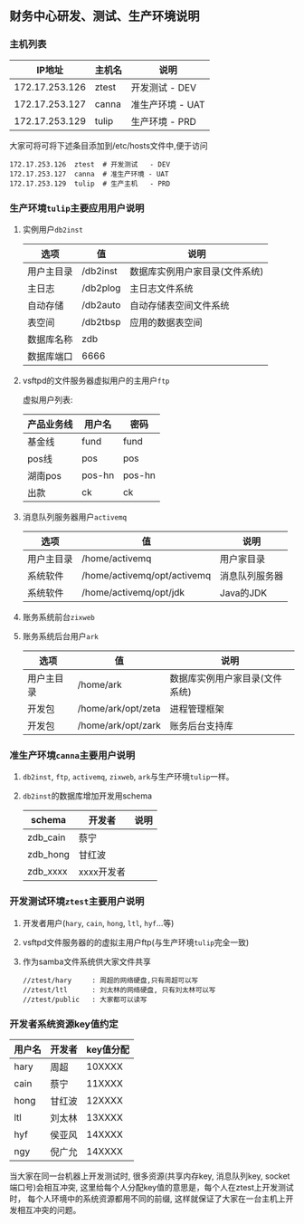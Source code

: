 ## 财务中心研发、测试、生产环境说明

###  主机列表

|   IP地址           |     主机名  | 说明            |
| ------------      | -----------| ------------    |
|   172.17.253.126  | ztest      | 开发测试   - DEV |
|   172.17.253.127  | canna      | 准生产环境 - UAT |
|   172.17.253.129  | tulip      | 生产环境   - PRD |
   
大家可将可将下述条目添加到/etc/hosts文件中,便于访问

```
172.17.253.126  ztest  # 开发测试   - DEV
172.17.253.127  canna  # 准生产环境 - UAT
172.17.253.129  tulip  # 生产主机   - PRD
```
   
### 生产环境`tulip`主要应用用户说明

1. 实例用户`db2inst`

   |   选项        |           值  | 说明 |
   | ------------ | ------------- | ------------ |
   | 用户主目录     | /db2inst      | 数据库实例用户家目录(文件系统) |
   | 主日志        | /db2plog      | 主日志文件系统 |      
   | 自动存储      | /db2auto      | 自动存储表空间文件系统 |
   | 表空间        | /db2tbsp      | 应用的数据表空间 |
   | 数据库名称     |  zdb          |  |
   | 数据库端口     |  6666         |  |
   
2. vsftpd的文件服务器虚拟用户的主用户`ftp`
    
   虚拟用户列表:
   
   |   产品业务线   |    用户名  |   密码 |
   | ------------ | --------- | ------------ |
   | 基金线        | fund      | fund  |
   | pos线        | pos       | pos |
   | 湖南pos      | pos-hn    | pos-hn |
   | 出款         | ck        | ck  |
   
   
3. 消息队列服务器用户`activemq`
   
   |   选项        |           值  | 说明 |
   | ------------ | ------------- | ------------ |
   | 用户主目录     | /home/activemq      | 用户家目录 |
   | 系统软件      | /home/activemq/opt/activemq | 消息队列服务器 |
   | 系统软件      | /home/activemq/opt/jdk      | Java的JDK |

4. 账务系统前台`zixweb`
      
5. 账务系统后台用户`ark`
   
   |   选项        |           值  | 说明 |
   | ------------ | ------------- | ------------ |
   | 用户主目录     | /home/ark      | 数据库实例用户家目录(文件系统) |
   | 开发包        | /home/ark/opt/zeta     | 进程管理框架 |      
   | 开发包        | /home/ark/opt/zark     | 账务后台支持库 |
   
### 准生产环境`canna`主要用户说明
   
1. `db2inst`, `ftp`, `activemq`, `zixweb`, `ark`与生产环境`tulip`一样。
   
2. `db2inst`的数据库增加开发用schema 
   
   |   schema     |    开发者      | 说明 |
   | ------------ | ------------- | ------------ |
   | zdb_cain     |  蔡宁          |  |
   | zdb_hong     | 甘红波         |  |      
   | zdb_xxxx     | xxxx开发者     | |
   
### 开发测试环境`ztest`主要用户说明

1. 开发者用户(`hary`, `cain`, `hong`, `ltl`, `hyf`...等)

2. vsftpd文件服务器的的虚拟主用户ftp(与生产环境`tulip`完全一致)

3. 作为samba文件系统供大家文件共享

   ```
   //ztest/hary     : 周超的网络硬盘,只有周超可以写
   //ztest/ltl      : 刘太林的网络硬盘, 只有刘太林可以写
   //ztest/public   : 大家都可以读写
   ```
### 开发者系统资源key值约定

|   用户名     |    开发者     | key值分配 |
| ------------ | ------------- | ----------|
| hary         | 周超          | 10XXXX    |
| cain         | 蔡宁          | 11XXXX    |
| hong         | 甘红波        | 12XXXX    |      
| ltl          | 刘太林        | 13XXXX    |
| hyf          | 侯亚风        | 14XXXX    |
| ngy          | 倪广允        | 14XXXX    |

当大家在同一台机器上开发测试时, 很多资源(共享内存key, 消息队列key, socket端口号)会相互冲突,
这里给每个人分配key值的意思是，每个人在ztest上开发测试时， 每个人环境中的系统资源都用不同的前缀,
这样就保证了大家在一台主机上开发相互冲突的问题。 




